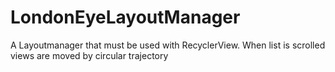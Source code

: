 # LondonEyeLayoutManager
A Layoutmanager that must be used with RecyclerView. 
When list is scrolled views are moved by circular trajectory
